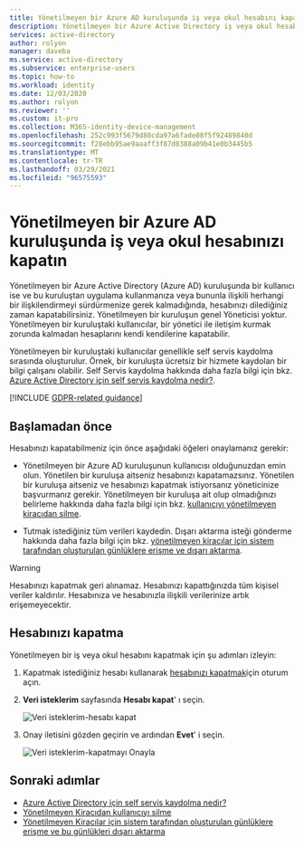 ```yaml
---
title: Yönetilmeyen bir Azure AD kuruluşunda iş veya okul hesabını kapatma
description: Yönetilmeyen bir Azure Active Directory iş veya okul hesabınızı kapatma.
services: active-directory
author: rolyon
manager: daveba
ms.service: active-directory
ms.subservice: enterprise-users
ms.topic: how-to
ms.workload: identity
ms.date: 12/03/2020
ms.author: rolyon
ms.reviewer: ''
ms.custom: it-pro
ms.collection: M365-identity-device-management
ms.openlocfilehash: 252c993f5679d80cda97a6fade08f5f92489840d
ms.sourcegitcommit: f28ebb95ae9aaaff3f87d8388a09b41e0b3445b5
ms.translationtype: MT
ms.contentlocale: tr-TR
ms.lasthandoff: 03/29/2021
ms.locfileid: "96575593"
---
```

# <a name="close-your-work-or-school-account-in-an-unmanaged-azure-ad-organization"></a>Yönetilmeyen bir Azure AD kuruluşunda iş veya okul hesabınızı kapatın

Yönetilmeyen bir Azure Active Directory (Azure AD) kuruluşunda bir kullanıcı ise ve bu kuruluştan uygulama kullanmanıza veya bununla ilişkili herhangi bir ilişkilendirmeyi sürdürmenize gerek kalmadığında, hesabınızı dilediğiniz zaman kapatabilirsiniz. Yönetilmeyen bir kuruluşun genel Yöneticisi yoktur. Yönetilmeyen bir kuruluştaki kullanıcılar, bir yönetici ile iletişim kurmak zorunda kalmadan hesaplarını kendi kendilerine kapatabilir.

Yönetilmeyen bir kuruluştaki kullanıcılar genellikle self servis kaydolma sırasında oluşturulur. Örnek, bir kuruluşta ücretsiz bir hizmete kaydolan bir bilgi çalışanı olabilir. Self Servis kaydolma hakkında daha fazla bilgi için bkz. [Azure Active Directory için self servis kaydolma nedir?](directory-self-service-signup.md).

[!INCLUDE [GDPR-related guidance](../../../includes/gdpr-intro-sentence.md)]

## <a name="before-you-begin"></a>Başlamadan önce

Hesabınızı kapatabilmeniz için önce aşağıdaki öğeleri onaylamanız gerekir:

* Yönetilmeyen bir Azure AD kuruluşunun kullanıcısı olduğunuzdan emin olun. Yönetilen bir kuruluşa aitseniz hesabınızı kapatamazsınız. Yönetilen bir kuruluşa aitseniz ve hesabınızı kapatmak istiyorsanız yöneticinize başvurmanız gerekir. Yönetilmeyen bir kuruluşa ait olup olmadığınızı belirleme hakkında daha fazla bilgi için bkz. [kullanıcıyı yönetilmeyen kiracıdan silme](/flow/gdpr-dsr-delete#delete-the-user-from-unmanaged-tenant).

* Tutmak istediğiniz tüm verileri kaydedin. Dışarı aktarma isteği gönderme hakkında daha fazla bilgi için bkz. [yönetilmeyen kiracılar için sistem tarafından oluşturulan günlüklere erişme ve dışarı aktarma](/power-platform/admin/powerapps-gdpr-dsr-guide-systemlogs#accessing-and-exporting-system-generated-logs-for-unmanaged-tenants).

> [!WARNING]
> Hesabınızı kapatmak geri alınamaz. Hesabınızı kapattığınızda tüm kişisel veriler kaldırılır. Hesabınıza ve hesabınızla ilişkili verilerinize artık erişemeyecektir.

## <a name="close-your-account"></a>Hesabınızı kapatma

Yönetilmeyen bir iş veya okul hesabını kapatmak için şu adımları izleyin:

1. Kapatmak istediğiniz hesabı kullanarak [hesabınızı kapatmak](https://go.microsoft.com/fwlink/?linkid=873123)için oturum açın.

1. **Veri isteklerim** sayfasında **Hesabı kapat**' ı seçin.

    ![Veri isteklerim-hesabı kapat](./media/users-close-account/close-account.png)

1. Onay iletisini gözden geçirin ve ardından **Evet**' i seçin.

    ![Veri isteklerim-kapatmayı Onayla](./media/users-close-account/confirm-close.png)

## <a name="next-steps"></a>Sonraki adımlar

- [Azure Active Directory için self servis kaydolma nedir?](directory-self-service-signup.md)
- [Yönetilmeyen Kiracıdan kullanıcıyı silme](/flow/gdpr-dsr-delete#delete-the-user-from-unmanaged-tenant)
- [Yönetilmeyen Kiracılar için sistem tarafından oluşturulan günlüklere erişme ve bu günlükleri dışarı aktarma](/power-platform/admin/powerapps-gdpr-dsr-guide-systemlogs#accessing-and-exporting-system-generated-logs-for-unmanaged-tenants)